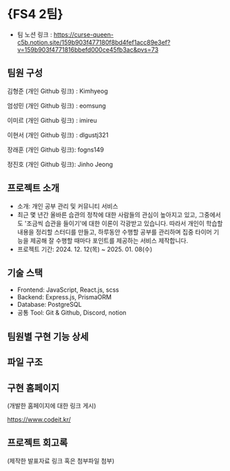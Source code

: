 # {FS4 2팀}

- 팀 노션 링크 : https://curse-queen-c5b.notion.site/159b903f477180f8bd4fef1acc89e3ef?v=159b903f4771816bbefd000ce45fb3ac&pvs=73

## 팀원 구성

김형준 (개인 Github 링크) : Kimhyeog

엄성민 (개인 Github 링크) : eomsung

이미르 (개인 Github 링크) : imireu

이현서 (개인 Github 링크) : dlgustj321

장래훈 (개인 Github 링크): fogns149

정진호 (개인 Github 링크): Jinho Jeong

## 프로젝트 소개
- 소개: 개인 공부 관리 및 커뮤니티 서비스
- 최근 몇 년간 올바른 습관의 정착에 대한 사람들의 관심이 높아지고 있고, 그중에서도 '조금씩 습관을 들이기'에 대한 이론이 각광받고 있습니다. 따라서 개인이 학습할 내용을 정리할 스터디를 만들고, 하루동안 수행할 공부를 관리하며 집중 타이머 기능을 제공해 잘 수행할 때마다 포인트를 제공하는 서비스 제작합니다.
- 프로젝트 기간: 2024. 12. 12(목) ~ 2025. 01. 08(수)

## 기술 스택

- Frontend: JavaScript, React.js, scss
- Backend: Express.js, PrismaORM
- Database: PostgreSQL
- 공통 Tool: Git & Github, Discord, notion

## 팀원별 구현 기능 상세

## 파일 구조

## 구현 홈페이지

(개발한 홈페이지에 대한 링크 게시)

https://www.codeit.kr/

## 프로젝트 회고록

(제작한 발표자료 링크 혹은 첨부파일 첨부)
